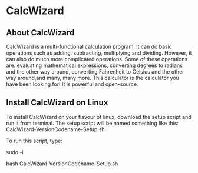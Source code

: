 <h1>CalcWizard</h1>
<h2>About CalcWizard</h2>
<p>CalcWizard is a multi-functional calculation program. It can do basic operations such as adding, subtracting, multiplying and dividing. However, it can also do much more compilcated operations. Some of these
operations are: evaluating mathematical expressions, converting degrees to radians and the other way around, converting Fahrenheit to Celsius and the other way around,and many, many more. This calculator is the
calculator you have been looking for! It is powerful and open-source.</p>
<h2>Install CalcWizard on Linux</h2>
<p>To install CalcWizard on your flavour of linux, download the setup script and run it from terminal.
The setup script will be named something like this: CalcWizard-VersionCodename-Setup.sh.

To run this script, type:</p>

<p>sudo -i</p>
<p>bash CalcWizard-VersionCodename-Setup.sh</p>
